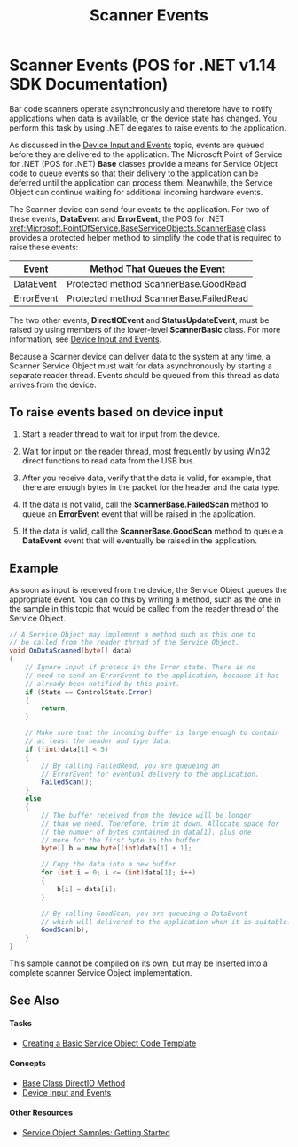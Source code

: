 ﻿---
title: Scanner Events
description: Scanner Events (POS for .NET v1.14 SDK Documentation)
ms.date: 03/03/2014
ms.topic: how-to
ms.custom: "pos-restored-from-archive,UpdateFrequency5"
---

# Scanner Events (POS for .NET v1.14 SDK Documentation)

Bar code scanners operate asynchronously and therefore have to notify applications when data is available, or the device state has changed. You perform this task by using .NET delegates to raise events to the application.

As discussed in the [Device Input and Events](device-input-and-events.md) topic, events are queued before they are delivered to the application. The Microsoft Point of Service for .NET (POS for .NET) **Base** classes provide a means for Service Object code to queue events so that their delivery to the application can be deferred until the application can process them. Meanwhile, the Service Object can continue waiting for additional incoming hardware events.

The Scanner device can send four events to the application. For two of these events, **DataEvent** and **ErrorEvent**, the POS for .NET <xref:Microsoft.PointOfService.BaseServiceObjects.ScannerBase> class provides a protected helper method to simplify the code that is required to raise these events:

| Event      | Method That Queues the Event            |
|------------|-----------------------------------------|
| DataEvent  | Protected method ScannerBase.GoodRead   |
| ErrorEvent | Protected method ScannerBase.FailedRead |

The two other events, **DirectIOEvent** and **StatusUpdateEvent**, must be raised by using members of the lower-level **ScannerBasic** class. For more information, see [Device Input and Events](device-input-and-events.md).

Because a Scanner device can deliver data to the system at any time, a Scanner Service Object must wait for data asynchronously by starting a separate reader thread. Events should be queued from this thread as data arrives from the device.

## To raise events based on device input

1. Start a reader thread to wait for input from the device.

2. Wait for input on the reader thread, most frequently by using Win32 direct functions to read data from the USB bus.

3. After you receive data, verify that the data is valid, for example, that there are enough bytes in the packet for the header and the data type.

4. If the data is not valid, call the **ScannerBase.FailedScan** method to queue an **ErrorEvent** event that will be raised in the application.

5. If the data is valid, call the **ScannerBase.GoodScan** method to queue a **DataEvent** event that will eventually be raised in the application.

## Example

As soon as input is received from the device, the Service Object queues the appropriate event. You can do this by writing a method, such as the one in the sample in this topic that would be called from the reader thread of the Service Object.

```csharp
// A Service Object may implement a method such as this one to
// be called from the reader thread of the Service Object.
void OnDataScanned(byte[] data)
{
    // Ignore input if process in the Error state. There is no
    // need to send an ErrorEvent to the application, because it has
    // already been notified by this point.
    if (State == ControlState.Error)
    {
        return;
    }

    // Make sure that the incoming buffer is large enough to contain
    // at least the header and type data.
    if ((int)data[1] < 5)
    {
        // By calling FailedRead, you are queueing an
        // ErrorEvent for eventual delivery to the application.
        FailedScan();
    }
    else
    {
        // The buffer received from the device will be longer
        // than we need. Therefore, trim it down. Allocate space for
        // the number of bytes contained in data[1], plus one
        // more for the first byte in the buffer.
        byte[] b = new byte[(int)data[1] + 1];

        // Copy the data into a new buffer.
        for (int i = 0; i <= (int)data[1]; i++)
        {
            b[i] = data[i];
        }

        // By calling GoodScan, you are queueing a DataEvent
        // which will delivered to the application when it is suitable.
        GoodScan(b);
    }
}
```

This sample cannot be compiled on its own, but may be inserted into a complete scanner Service Object implementation.

## See Also

#### Tasks

- [Creating a Basic Service Object Code Template](creating-a-basic-service-object-code-template.md)

#### Concepts

- [Base Class DirectIO Method](base-class-directio-method.md)
- [Device Input and Events](device-input-and-events.md)

#### Other Resources

- [Service Object Samples: Getting Started](service-object-samples-getting-started.md)
